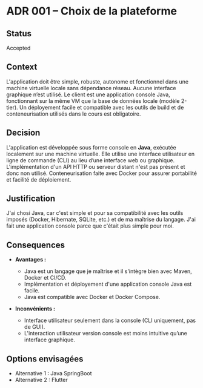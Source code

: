 # ADR 001 – Choix de la plateforme

## Status
Accepted

## Context
L'application doit être simple, robuste, autonome et fonctionnel dans une machine virtuelle locale sans dépendance réseau. Aucune interface graphique n’est utilisé. Le client est une application console Java, fonctionnant sur la même VM que la base de données locale (modèle 2-tier). Un déployement facile et compatible avec les outils de build et de conteneurisation utilisés dans le cours est obligatoire.

## Decision
L'application est développée sous forme console en **Java**, exécutée localement sur une machine virtuelle. Elle utilise une interface utilisateur en ligne de commande (CLI) au lieu d’une interface web ou graphique. L'implémentation d'un API HTTP ou serveur distant n'est pas présent et donc non utilisé. Conteneurisation faite avec Docker pour assurer portabilité et facilité de déploiement.

## Justification

J'ai chosi Java, car c'est simple et pour sa compatibilité avec les outils imposés (Docker, Hibernate, SQLite, etc.) et de ma maîtrise du langage. J'ai fait une application console parce que c'était plus simple pour moi.

## Consequences
* **Avantages :**
  - Java est un langage que je maîtrise et il s'intègre bien avec Maven, Docker et CI/CD.
  - Implémentation et déployement d'une application console Java est facile.
  - Java est compatible avec Docker et Docker Compose.

* **Inconvénients :**
  - Interface utilisateur seulement dans la console (CLI uniquement, pas de GUI).
  - L'interaction utilisateur version console est moins intuitive qu’une interface graphique.

## Options envisagées

- Alternative 1 : Java SpringBoot
- Alternative 2 : Flutter